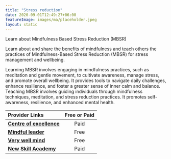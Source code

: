 ```yaml
---
title: "Stress reduction"
date: 2020-09-01T12:49:27+06:00
featureImage: images/ma/placeholder.jpeg
layout: static
---
```


Learn about Mindfulness Based Stress Reduction (MBSR)

Learn about and share the benefits of mindfulness and teach others the practices of Mindfulness-Based Stress Reduction (MBSR) for stress management and wellbeing.

Learning MBSR involves engaging in mindfulness practices, such as meditation and gentle movement, to cultivate awareness, manage stress, and promote overall wellbeing. It provides tools to navigate daily challenges, enhance resilience, and foster a greater sense of inner calm and balance. Teaching MBSR involves guiding individuals through mindfulness techniques, meditation, and stress reduction practices. It promotes self-awareness, resilience, and enhanced mental health. 

| Provider Links      | Free or Paid  |  
| :-----------          | :--------------:      |  
| [**Centre of excellence**](https://www.centreofexcellence.com/shop/mindfulness-based-stress-reduction-mbsr-diploma-course/) | Paid | 
| [**Mindful leader**](https://www.mindfulleader.org/what-is-mbsr) | Free  | 
| [**Very well mind**](https://www.verywellmind.com/benefits-of-mindfulness-based-stress-reduction-88861) | Free  | 
| [**New Skill Academy**](https://www.awin1.com/cread.php?awinmid=31125&awinaffid=1198638&ued=https%3A%2F%2Fnewskillsacademy.co.uk%2F) | Paid | 
  

<br/><br/>






